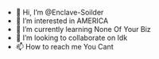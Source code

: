 - 👋 Hi, I’m @Enclave-Soilder
- 👀 I’m interested in AMERICA
- 🌱 I’m currently learning None Of Your Biz
- 💞️ I’m looking to collaborate on Idk
- 📫 How to reach me You Cant

<!---
Enclave-Soilder/Enclave-Soilder is a ✨ special ✨ repository because its `README.md` (this file) appears on your GitHub profile.
You can click the Preview link to take a look at your changes.
--->

